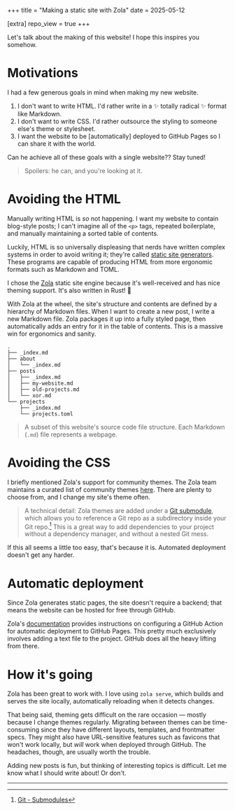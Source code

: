 +++
title = "Making a static site with Zola"
date = 2025-05-12

[extra]
repo_view = true
+++

Let's talk about the making of this website! I hope this inspires you somehow.

# Motivations

I had a few generous goals in mind when making my new website.

1. I don't want to write HTML. I'd rather write in a ✨ totally radical ✨ format like Markdown.
2. I don't want to write CSS. I'd rather outsource the styling to someone else's theme or stylesheet.
3. I want the website to be \[automatically] deployed to GitHub Pages so I can share it with the world.

Can he achieve all of these goals with a single website?? Stay tuned!

> Spoilers: he can, and you're looking at it.

# Avoiding the HTML

Manually writing HTML is _so_ not happening. I want my website to contain blog-style posts; I can't imagine all of the `<p>` tags, repeated boilerplate, and manually maintaining a sorted table of contents.

Luckily, HTML is so universally displeasing that nerds have written complex systems in order to avoid writing it; they're called [static site generators](https://en.wikipedia.org/wiki/Static_site_generator). These programs are capable of producing HTML from more ergonomic formats such as Markdown and TOML.

I chose the [Zola](https://www.getzola.org/) static site engine because it's well-received and has nice theming support. It's also written in Rust! 🦀

With Zola at the wheel, the site's structure and contents are defined by a hierarchy of Markdown files.
When I want to create a new post, I write a new Markdown file. Zola packages it up into a fully styled page, then automatically adds an entry for it in the table of contents.
This is a massive win for ergonomics and sanity.

```
.
├── _index.md
├── about
│   └── _index.md
├── posts
│   ├── _index.md
│   ├── my-website.md
│   ├── old-projects.md
│   └── xor.md
└── projects
    ├── _index.md
    └── projects.toml
```
> A subset of this website's source code file structure. Each Markdown (`.md`) file represents a webpage.

# Avoiding the CSS

I briefly mentioned Zola's support for community themes. The Zola team maintains a curated list of community themes [here](https://www.getzola.org/themes/). There are plenty to choose from, and I change my site's theme often.

> A technical detail: Zola themes are added under a [Git submodule](https://git-scm.com/book/en/v2/Git-Tools-Submodules), which allows you to reference a Git repo as a subdirectory inside your Git repo.[^git] This is a great way to add dependencies to your project without a dependency manager, and without a nested Git mess.

If this all seems a little too easy, that's because it is. Automated deployment doesn't get any harder.

# Automatic deployment

Since Zola generates static pages, the site doesn't require a backend; that means the website can be hosted for free through GitHub.

Zola's [documentation](https://www.getzola.org/documentation/deployment/github-pages/) provides instructions on configuring a GitHub Action for automatic deployment to GitHub Pages. This pretty much exclusively involves adding a text file to the project. GitHub does all the heavy lifting from there.

# How it's going

Zola has been great to work with. I love using `zola serve`, which builds and serves the site locally, automatically reloading when it detects changes.

That being said, theming gets difficult on the rare occasion — mostly because I change themes regularly. Migrating between themes can be time-consuming since they have different layouts, templates, and frontmatter specs. They might also have URL-sensitive features such as favicons that won't work locally, but _will_ work when deployed through GitHub. The headaches, though, are usually worth the trouble.

Adding new posts is fun, but thinking of interesting topics is difficult. Let me know what I should write about! Or don't.

---

[^git]: [Git - Submodules](https://git-scm.com/book/en/v2/Git-Tools-Submodules)
